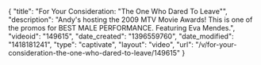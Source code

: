 {
    "title": "For Your Consideration: \"The One Who Dared To Leave\"",
    "description": "Andy's hosting the 2009 MTV Movie Awards! This is one of the promos for BEST MALE PERFORMANCE. Featuring Eva Mendes.",
    "videoid": "149615",
    "date_created": "1396559760",
    "date_modified": "1418181241",
    "type": "captivate",
    "layout": "video",
    "url": "\/v\/for-your-consideration-the-one-who-dared-to-leave\/149615"
}